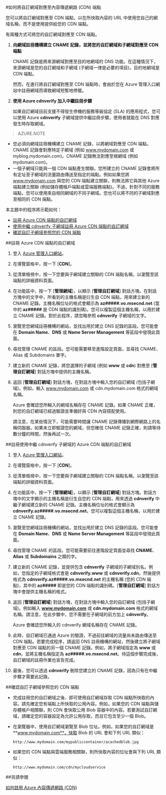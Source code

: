 <properties 
	 pageTitle="如何將內容傳遞網路 (CDN) 內容對應至自訂網域" 
	 description="本主題示範如何將 CDN 內容對應至自訂網域。" 
	 services="cdn" 
	 documentationCenter="" 
	 authors="zhangmanling" 
	 manager="dwrede" 
	 editor=""/>
<tags 
	 ms.service="cdn" 
	 ms.workload="media" 
	 ms.tgt_pltfrm="na" 
	 ms.devlang="na" 
	 ms.topic="article" 
	 ms.date="09/01/2015" 
	 ms.author="mazha"/>

#如何將自訂網域對應至內容傳遞網路 (CDN) 端點

您可以將自訂網域對應至 CDN 端點，以在所快取內容的 URL 中使用您自己的網域名稱，而不是使用提供給您的 CDN 端點。

有兩種方式可將您的自訂網域對應至 CDN 端點。

1. **向網域註冊機構建立 CNAME 記錄，並將您的自訂網域和子網域對應至 CDN 端點** 
	
	CNAME 記錄是將來源網域對應至目的地網域的 DNS 功能。在這種情況下，來源網域是您的自訂網域和子網域 (子網域一律是必要的項目)。目的地網域是 CDN 端點。

	然而，在進行將自訂網域對應至 CDN 端點時，會由於您在 Azure 管理入口網站中註冊網域而導致網域短暫地停擺。 
2. **使用 Azure cdnverify 加入中繼註冊步驟**

	如果自訂網域目前支援不得發生停機的服務等級協定 (SLA) 的應用程式，您可以使用 Azure **cdnverify** 子網域提供中繼註冊步驟，使用者就能在 DNS 對應發生時存取網域。

> AZURE.NOTE
> 
-	您必須向網域註冊機構建立 CNAME 記錄，以將網域對應至 CDN 端點。CNAME 記錄會對應特定子網域 (例如 www.mydomain.com 或 myblog.mydomain.com)。CNAME 記錄無法對應至根網域 (例如 mydomain.com)。
-	一個子網域只能與一個 CDN 端點產生關聯。您所建立的 CNAME 記錄會將所有定址至子網域的流量路由傳送至指定的端點。例如如果您將 www.mydomain.com 與您的 CDN 端點建立關聯，則無法將它與其他 Azure 端點建立關聯 (例如儲存體帳戶端點或雲端服務端點)。不過，針對不同的服務端點，您可以使用來自相同網域的不同子網域。您也可以將不同的子網域對應至相同的 CDN 端點。

本主題中的程序將示範如何：

-	[註冊 Azure CDN 端點的自訂網域](#subheading1)
-	[使用中繼 cdnverify 子網域註冊 Azure CDN 端點的自訂網域](#subheading2)
-	[確認自訂子網域參照您的 CDN 端點](#subheading3) 

##<a name="subheading1"></a>註冊 Azure CDN 端點的自訂網域

1.	登入 [Azure 管理入口網站](http://manage.windowsazure.com/)。
2.	在導覽窗格中，按一下 [**CDN**]。
3.	從清單檢視中，按一下您要與子網域建立關聯的 CDN 端點名稱，以瀏覽至該端點的詳細資料頁面。
4.	在功能區中，按一下 [**管理網域**]，以顯示 [**管理自訂網域**] 對話方塊。在對話方塊中的文字中，所看到的主機名稱是衍生自 CDN 端點，用來建立新的 CNAME 記錄。主機名稱位址的格式會顯示為 **az#####.vo.msecnd.net** (當中的 **az#####** 是 CDN 端點的識別碼)。您可以複製這個主機名稱，以用於建立 CNAME 記錄。對於此程序，請忽略參照 **cdnverify** 子網域的文字。
5.	瀏覽至您網域註冊機構的網站，並找出用於建立 DNS 記錄的區段。您可能會在 **Domain Name**、**DNS** 或 **Name Server Management** 等區段中發現此頁面。
6.	尋找管理 CNAME 的區段。您可能需要移至進階設定頁面，並尋找 CNAME、Alias 或 Subdomains 單字。
7.	建立新的 CNAME 記錄，將您選擇的子網域 (例如 **www** 或 **cdn**) 對應至 [**管理自訂網域**] 對話方塊中提供的主機名稱。
8.	返回 [**管理自訂網域**] 對話方塊，在對話方塊中輸入您的自訂網域 (包括子網域)。例如，輸入 www.mydomain.com 或 cdn.mydomain.com 格式的網域名稱。   

	Azure 會確認您所輸入的網域名稱存在 CNAME 記錄。如果 CNAME 正確，則您的自訂網域已經過驗證並準備好與 CDN 內容搭配使用。

	請注意，在某些情況下，可能需要時間讓 CNAME 記錄傳播到網際網路上的名稱伺服器。如果未立即驗證您的網域，但您確信 CNAME 記錄正確，則請等待數分鐘的時間，然後再試一次。

##<a name="subheading2"></a>註冊使用中繼 cdnverify 子網域的 Azure CDN 端點的自訂網域  


1.	登入 [Azure 管理入口網站](http://manage.windowsazure.com/)。
2.	在導覽窗格中，按一下 [**CDN**]。
3.	從清單檢視中，按一下您要與子網域建立關聯的 CDN 端點名稱，以瀏覽至該端點的詳細資料頁面。
4.	在功能區中，按一下 [**管理網域**]，以顯示 [**管理自訂網域**] 對話方塊。對話方塊中的文字顯示的主機名稱是衍生自您的 CDN 端點，用來透過 **cdnverify** 中繼子網域建立新的 CNAME 記錄。主機名稱位址的格式會顯示為 **cdnverify.az#####.vo.msecnd.net**。您可以複製這個主機名稱，以用於建立 CNAME 記錄。
5.	瀏覽至您網域註冊機構的網站，並找出用於建立 DNS 記錄的區段。您可能會在 **Domain Name**、**DNS** 或 **Name Server Management** 等區段中發現此頁面。
6.	尋找管理 CNAME 的區段。您可能需要前往進階設定頁面並尋找 **CNAME**、**Alias** 或 **Subdomains** 之類的字。
7.	建立新的 CNAME 記錄，並提供包含 **cdnverify** 子網域的子網域別名。例如，您指定的子網域格式會是 **cdnverify.www** 或 **cdnverify.cdn**。然後提供格式為 **cdnverify.az#####.vo.msecnd.net** 的主機名稱 (您的 CDN 端點)，其中的 **az#####** 即是您的 CDN 端點的識別碼。[**管理自訂網域**] 對話方塊中會提供主機名稱的格式。
8.	返回 [**管理自訂網域**] 對話方塊，在對話方塊中輸入您的自訂網域 (包括子網域)。例如輸入 **www.mydomain.com** 或 **cdn.mydomain.com** 格式的網域名稱。請注意，在此步驟中，您不需要在子網域的前方加上 **cdnverify**。  

	Azure 會確認您所輸入的 cdnverify 網域名稱存在 CNAME 記錄。
9.	此時，自訂網域已通過 Azure 的驗證，不過前往網域的流量尚未路由傳送至 CDN 端點。若要完成程序，請返回 DNS 註冊機構的網站，然後建立將子網域對應至 CDN 端點的另一個 CNAME 記錄。例如，將子網域指定為 **www** 或 **cdn**，並將主機名稱指定為 **az#####.vo.msecnd.net**。待這個步驟完成後，自訂網域的註冊作業也宣告完成。 
10.	最後，您可以透過 **cdnverify** 刪除您建立的 CNAME 記錄，因為只有在中繼步驟才需要此記錄。  


##<a name="subheading3"></a>確認自訂子網域參照您的 CDN 端點

-	完成註冊您的自訂網域之後，即可使用自訂網域存取 CDN 端點所快取的內容。請先確定您有端點上所快取的公用內容。例如，如果您的 CDN 端點與儲存體帳戶相關聯，則 CDN 會快取公用 Blob 容器中的內容。若要測試自訂網域，請確定您的容器設定為允許公用存取，而且它包含至少一個 Blob。
-	在瀏覽器中，使用自訂網域瀏覽至 Blob 位址。例如，如果您的自訂網域是 **www.mydomain.com**，快取 Blob 的 URL 會和下列 URL 類似：  
	
		http://www.mydomain.com/mypubliccontainer/acachedblob.jpg
-	如果您的 CDN 端點與雲端服務相關聯，則所快取內容的位址會與下列 URL 類似：

		http://www.mydomain.com/cdn/mycloudservice

##另請參閱


[如何啟用 Azure 內容傳遞網路 (CDN)](./cdn-create-new-endpoint.md)

 

<!---HONumber=Oct15_HO3-->